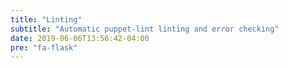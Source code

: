 ```yaml
---
title: "Linting"
subtitle: "Automatic puppet-lint linting and error checking"
date: 2019-06-06T13:56:42-04:00
pre: "fa-flask"
---
```

